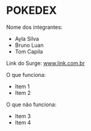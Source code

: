 # POKEDEX

Nome dos integrantes: 
- Ayla Silva
- Bruno Luan
- Tom Capila

Link do Surge: www.link.com.br

O que funciona:
- Item 1
- Item 2

O que não funciona: 
- Item 3
- Item 4
